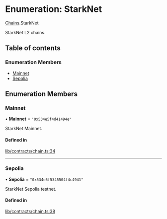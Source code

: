 # Enumeration: StarkNet

[Chains](../modules/Chains.md).StarkNet

StarkNet L2 chains.

## Table of contents

### Enumeration Members

- [Mainnet](Chains.StarkNet.md#mainnet)
- [Sepolia](Chains.StarkNet.md#sepolia)

## Enumeration Members

### Mainnet

• **Mainnet** = ``"0x534e5f4d41494e"``

StarkNet Mainnet.

#### Defined in

[lib/contracts/chain.ts:34](https://github.com/threshold-network/tbtc-v2/blob/ntt-typescript/typescript/src/lib/contracts/chain.ts#L34)

___

### Sepolia

• **Sepolia** = ``"0x534e5f5345504f4c4941"``

StarkNet Sepolia testnet.

#### Defined in

[lib/contracts/chain.ts:38](https://github.com/threshold-network/tbtc-v2/blob/ntt-typescript/typescript/src/lib/contracts/chain.ts#L38)

